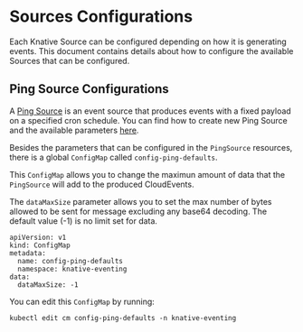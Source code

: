 # Sources Configurations

Each Knative Source can be configured depending on how it is generating events. This document contains details about how to configure the available Sources that can be configured.

## Ping Source Configurations

A [Ping Source](../../developer/eventing/sources/ping-source/README.md) is an event source that produces events with a fixed payload on a specified cron schedule. You can find how to create new Ping Source and the available parameters [here](../../developer/eventing/sources/ping-source/reference.md).

Besides the parameters that can be configured in the `PingSource` resources, there is a global `ConfigMap` called `config-ping-defaults`.

This `ConfigMap` allows you to change the maximun amount of data that the `PingSource` will add to the produced CloudEvents.

The `dataMaxSize` parameter allows you to set the max number of bytes allowed to be sent for message excluding any base64 decoding. The default value (-1) is no limit set for data.

```
apiVersion: v1
kind: ConfigMap
metadata:
  name: config-ping-defaults
  namespace: knative-eventing
data:
  dataMaxSize: -1
```

You can edit this `ConfigMap` by running:

```
kubectl edit cm config-ping-defaults -n knative-eventing
```
